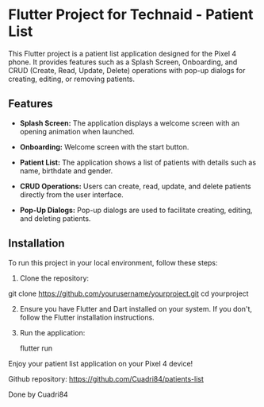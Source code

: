 # Flutter Project for Technaid - Patient List

This Flutter project is a patient list application designed for the Pixel 4 phone. It provides features such as a Splash Screen, Onboarding, and CRUD (Create, Read, Update, Delete) operations with pop-up dialogs for creating, editing, or removing patients.

## Features

- **Splash Screen:** The application displays a welcome screen with an opening animation when launched.

- **Onboarding:** Welcome screen with the start button.

- **Patient List:** The application shows a list of patients with details such as name, birthdate and gender.

- **CRUD Operations:** Users can create, read, update, and delete patients directly from the user interface.

- **Pop-Up Dialogs:** Pop-up dialogs are used to facilitate creating, editing, and deleting patients.

## Installation

To run this project in your local environment, follow these steps:

1. Clone the repository:

git clone https://github.com/yourusername/yourproject.git
cd yourproject

2. Ensure you have Flutter and Dart installed on your system. If you don't, follow the Flutter installation instructions.

3. Run the application:

   flutter run

Enjoy your patient list application on your Pixel 4 device!

Github repository: https://github.com/Cuadri84/patients-list

Done by Cuadri84
